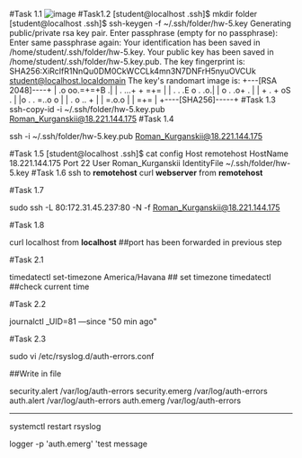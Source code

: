 #Task 1.1
![image](https://user-images.githubusercontent.com/95036373/147124920-611c23c4-b448-4ba9-8f15-1eea7a0b3f3d.png)
#Task1.2
[student@localhost .ssh]$ mkdir folder
[student@localhost .ssh]$ ssh-keygen -f ~/.ssh/folder/hw-5.key
Generating public/private rsa key pair.
Enter passphrase (empty for no passphrase):
Enter same passphrase again:
Your identification has been saved in /home/student/.ssh/folder/hw-5.key.
Your public key has been saved in /home/student/.ssh/folder/hw-5.key.pub.
The key fingerprint is:
SHA256:XiRcIfR1NnQu0DM0CkWCCLk4mn3N7DNFrH5nyuOVCUk student@localhost.localdomain
The key's randomart image is:
+---[RSA 2048]----+
| .o oo.=+=+B .|
| . ...+ + =+= |
| . . .E o . .o.|
| o . .o+ . |
| + . + oS . |
|o . . =..o o |
| . o .. + |
| =.o.o |
| =+= |
+----[SHA256]-----+
#Task 1.3
ssh-copy-id -i ~/.ssh/folder/hw-5.key.pub Roman_Kurganskii@18.221.144.175
#Task 1.4 

ssh -i ~/.ssh/folder/hw-5.key.pub Roman_Kurganskii@18.221.144.175

#Task 1.5
[student@localhost .ssh]$ cat config
Host    remotehost
        HostName 18.221.144.175
        Port 22
        User Roman_Kurganskii
        IdentityFile ~/.ssh/folder/hw-5.key
#Task 1.6
ssh to **remotehost**
curl **webserver** from **remotehost**

#Task 1.7

sudo ssh -L 80:172.31.45.237:80 -N -f Roman_Kurganskii@18.221.144.175

#Task 1.8

curl localhost from **localhost** ##port has been forwarded in previous step

#Task 2.1

timedatectl set-timezone America/Havana ## set timezone
timedatectl ##check current time

#Task 2.2

journalctl _UID=81 —since "50 min ago"

#Task 2.3

sudo vi /etc/rsyslog.d/auth-errors.conf 

##Write in file 

security.alert /var/log/auth-errors
security.emerg /var/log/auth-errors
auth.alert /var/log/auth-errors
auth.emerg /var/log/auth-errors
_______________________________________

systemctl restart rsyslog

logger -p 'auth.emerg' 'test message
